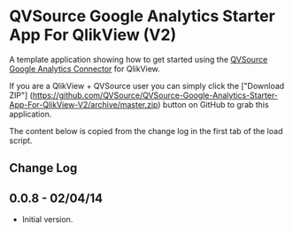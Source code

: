 QVSource Google Analytics Starter App For QlikView (V2)
=======================================================
A template application showing how to get started using the [QVSource Google Analytics Connector](http://wiki.qvsource.com/Google-Analytics-Connector-For-QlikView-(v3).ashx) for QlikView. 

If you are a QlikView + QVSource user you can simply click the ["Download ZIP"] (https://github.com/QVSource/QVSource-Google-Analytics-Starter-App-For-QlikView-V2/archive/master.zip) button on GitHub to grab this application.

The content below is copied from the change log in the first tab of the load script.

Change Log
----------
0.0.8 - 02/04/14
----------------
* Initial version.